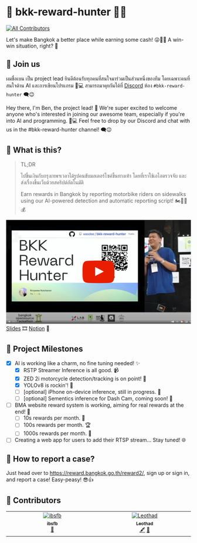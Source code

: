 # 🎉 bkk-reward-hunter 🚀😄
<!-- ALL-CONTRIBUTORS-BADGE:START - Do not remove or modify this section -->
[![All Contributors](https://img.shields.io/badge/all_contributors-2-orange.svg?style=flat-square)](#contributors-)
<!-- ALL-CONTRIBUTORS-BADGE:END -->
Let's make Bangkok a better place while earning some cash! 😜🤑🥳 A win-win situation, right? 💯


## 🤗 Join us
ผมชื่อเบน เป็น project lead ยินดีต้อนรับทุกคนที่สนใจมาร่วมเป็นส่วนหนึ่งของทีม โดยเฉพาะคนที่สนใจด้าน AI และการเขียนโปรแกรม 🤖💻 สามารถมาคุยกันได้ที่ [Discord](https://discord.gg/rTzpv7CsgH) ห้อง `#bkk-reward-hunter`  🗨️😉

Hey there, I'm Ben, the project lead! 👋 We're super excited to welcome anyone who's interested in joining our awesome team, especially if you're into AI and programming. 🤖💻 Feel free to drop by our Discord and chat with us in the #bkk-reward-hunter channel! 🗨️😉
## 🤔 What is this?
> TL;DR
>
> ไปขึ้นเงินกับกรุงเทพฯเวลาได้รูปคนขับมอเตอร์ไซค์ขึ้นทางเท้า โดยที่เราใช้เอไอตรวจจับ และส่งเรื่องขึ้นเว็บด้วยสคริปต์อัตโนมัติ
>
> Earn rewards in Bangkok by reporting motorbike riders on sidewalks using our AI-powered detection and automatic reporting script! 🏍️🚫🤖💰

[![Video Thumbnail](Assets/video_thumbnail.jpg)](https://www.youtube.com/watch?v=yd3uA1XOtww)
[Slides](https://www.canva.com/design/DAFeRClnA5A/W5Evc1sc61jt9F3tj_wXiw/edit?utm_content=DAFeRClnA5A&utm_campaign=designshare&utm_medium=link2&utm_source=sharebutton) 🎞️ [Notion](https://codustry.notion.site/Bangkok-Reward-Hunter-deb96142a7fd4fc897f9d1454077b158) 📝


## 🚀 Project Milestones
  - [x] AI is working like a charm, no fine tuning needed! ✨
    - [x] RSTP Streamer Inference is all good. 📹
    - [x] ZED 2i motorcycle detection/tracking is on point! 🎯
    - [x] YOLOv8 is rockin'! 🤘
    - [ ] \[optional\] iPhone on-device inference, still in progress. 📱
    - [ ] \[optional\] Sementics inference for Dash Cam, coming soon! 🚗

  - [ ] BMA website reward system is working, aiming for real rewards at the end! 💸
    - [ ] 10s rewards per month. 🌟
    - [ ] 100s rewards per month. 🏆
    - [ ] 1000s rewards per month. 🥇
  - [ ] Creating a web app for users to add their RTSP stream… Stay tuned! 🌐

## 📝 How to report a case?
Just head over to <https://reward.bangkok.go.th/reward2/>, sign up or sign in, and report a case! Easy-peasy! 😎👍

## 💖 Contributors

<!-- ALL-CONTRIBUTORS-LIST:START - Do not remove or modify this section -->
<!-- prettier-ignore-start -->
<!-- markdownlint-disable -->
<table>
  <tbody>
    <tr>
      <td align="center" valign="top" width="14.28%"><a href="https://github.com/ibsfb"><img src="https://avatars.githubusercontent.com/u/120288249?v=4?s=100" width="100px;" alt="ibsfb"/><br /><sub><b>ibsfb</b></sub></a><br /><a href="#design-ibsfb" title="Design">🎨</a></td>
      <td align="center" valign="top" width="14.28%"><a href="https://github.com/Leothad"><img src="https://avatars.githubusercontent.com/u/25746490?v=4?s=100" width="100px;" alt="Leothad"/><br /><sub><b>Leothad</b></sub></a><br /><a href="#content-Leothad" title="Content">🖋</a> <a href="#design-Leothad" title="Design">🎨</a></td>
    </tr>
  </tbody>
</table>

<!-- markdownlint-restore -->
<!-- prettier-ignore-end -->

<!-- ALL-CONTRIBUTORS-LIST:END -->
<!-- prettier-ignore-start -->
<!-- markdownlint-disable -->

<!-- markdownlint-restore -->
<!-- prettier-ignore-end -->

<!-- ALL-CONTRIBUTORS-LIST:END -->
